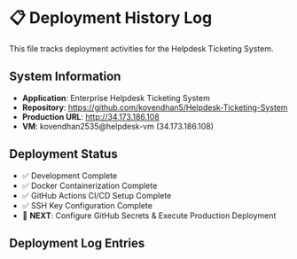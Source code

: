 # 📋 Deployment History Log

This file tracks deployment activities for the Helpdesk Ticketing System.

## System Information

- **Application**: Enterprise Helpdesk Ticketing System
- **Repository**: https://github.com/kovendhan5/Helpdesk-Ticketing-System
- **Production URL**: http://34.173.186.108
- **VM**: kovendhan2535@helpdesk-vm (34.173.186.108)

## Deployment Status

- ✅ Development Complete
- ✅ Docker Containerization Complete
- ✅ GitHub Actions CI/CD Setup Complete
- ✅ SSH Key Configuration Complete
- 🔄 **NEXT**: Configure GitHub Secrets & Execute Production Deployment

## Deployment Log Entries

<!-- Automatic entries will be added below by trigger-deploy.sh -->
